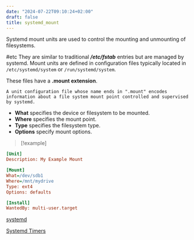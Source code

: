 ```yaml
---
date: "2024-07-22T09:10:24+02:00"
draft: false
title: systemd_mount
---
```


Systemd mount units are used to control the mounting and unmounting of
filesystems.

#etc They are similar to traditional ***/etc/fstab*** entries but are
managed by systemd. Mount units are defined in configuration files
typically located in `/etc/systemd/system` or `/run/systemd/system`.

These files have a **.mount extension**.

`A unit configuration file whose name ends in ".mount" encodes information about a file system mount point controlled and supervised by systemd.`

-   **What** specifies the device or filesystem to be mounted.
-   **Where** specifies the mount point.
-   **Type** specifies the filesystem type.
-   **Options** specify mount options.

> \[!example\]

``` ini
[Unit]
Description: My Example Mount

[Mount]
What=/dev/sdb1
Where=/mnt/mydrive
Type: ext4
Options: defaults

[Install]
WantedBy: multi-user.target
```

[systemd](/Notes/posts/systemd)

[Systemd Timers](/Notes/posts/systemd#systemd-timers)
